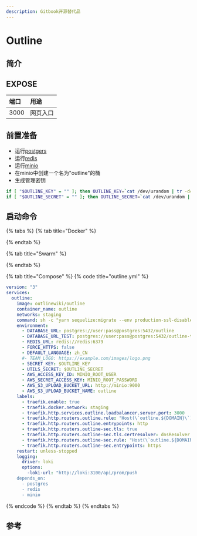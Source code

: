 ```yaml
---
description: Gitbook开源替代品
---
```


# Outline

## 简介



## EXPOSE

| 端口 | 用途 |
| :--- | :--- |
| 3000 | 网页入口 |



## 前置准备

* 运行[postgers](../images-develop/database/postgres/)
* 运行[redis](../images-develop/cache/redis.md)
* 运行[minio](minio.md)
* 在minio中创建一个名为"outline"的桶
* 生成管理密钥

```bash
if [ "$OUTLINE_KEY" = "" ]; then OUTLINE_KEY=`cat /dev/urandom | tr -dc a-f0-9 | head -c 64`; echo "OUTLINE_KEY=$OUTLINE_KEY" >> ~/.bashrc; echo $OUTLINE_KEY; else echo $OUTLINE_KEY; fi
if [ "$OUTLINE_SECRET" = "" ]; then OUTLINE_SECRET=`cat /dev/urandom | tr -dc a-f0-9 | head -c 64`; echo "OUTLINE_SECRET=$OUTLINE_SECRET" >> ~/.bashrc; echo $OUTLINE_SECRET; else echo $OUTLINE_SECRET; fi
```

## 启动命令

{% tabs %}
{% tab title="Docker" %}

{% endtab %}

{% tab title="Swarm" %}

{% endtab %}

{% tab title="Compose" %}
{% code title="outline.yml" %}
```yaml
version: "3"
services:
  outline:
    image: outlinewiki/outline
    container_name: outline
    networks: staging
    command: sh -c "yarn sequelize:migrate --env production-ssl-disabled && yarn start"
    environment:
      - DATABASE_URL: postgres://user:pass@postgres:5432/outline
      - DATABASE_URL_TEST: postgres://user:pass@postgres:5432/outline-test
      - REDIS_URL: redis://redis:6379
      - FORCE_HTTPS: false
      - DEFAULT_LANGUAGE: zh_CN
      #- TEAM_LOGO: https://example.com/images/logo.png
      - SECRET_KEY: $OUTLINE_KEY
      - UTILS_SECRET: $OUTLINE_SECRET
      - AWS_ACCESS_KEY_ID: MINIO_ROOT_USER
      - AWS_SECRET_ACCESS_KEY: MINIO_ROOT_PASSWORD
      - AWS_S3_UPLOAD_BUCKET_URL: http://minio:9000
      - AWS_S3_UPLOAD_BUCKET_NAME: outline
    labels: 
      - traefik.enable: true
      - traefik.docker.network: staging
      - traefik.http.services.outline.loadbalancer.server.port: 3000
      - traefik.http.routers.outline.rule: "Host(\`outline.${DOMAIN}\`)"
      - traefik.http.routers.outline.entrypoints: http
      - traefik.http.routers.outline-sec.tls: true
      - traefik.http.routers.outline-sec.tls.certresolver: dnsResolver
      - traefik.http.routers.outline-sec.rule: "Host(\`outline.${DOMAIN}\`)"
      - traefik.http.routers.outline-sec.entrypoints: https
    restart: unless-stopped
    logging: 
      driver: loki
      options: 
        -loki-url: "http://loki:3100/api/prom/push
    depends_on:
      - postgres
      - redis
      - minio
```
{% endcode %}
{% endtab %}
{% endtabs %}



## 参考


